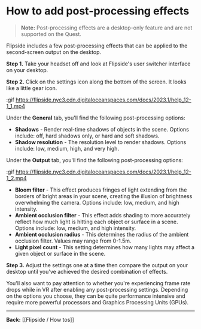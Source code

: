 # How to add post-processing effects

> **Note:** Post-processing effects are a desktop-only feature and are not supported on the Quest.

Flipside includes a few post-processing effects that can be applied to the second-screen output on the desktop.

**Step 1.** Take your headset off and look at Flipside's user switcher interface on your desktop.

**Step 2.** Click on the settings icon along the bottom of the screen. It looks like a little gear icon.

:gif https://flipside.nyc3.cdn.digitaloceanspaces.com/docs/2023.1/help_12-1_1.mp4

Under the **General** tab, you'll find the following post-processing options:

- **Shadows** - Render real-time shadows of objects in the scene. Options include: off, hard shadows only, or hard and soft shadows.
- **Shadow resolution** - The resolution level to render shadows. Options include: low, medium, high, and very high.

Under the **Output** tab, you'll find the following post-processing options:

:gif https://flipside.nyc3.cdn.digitaloceanspaces.com/docs/2023.1/help_12-1_2.mp4

- **Bloom filter** - This effect produces fringes of light extending from the borders of bright areas in your scene, creating the illusion of brightness overwhelming the camera. Options include: low, medium, and high intensity.
- **Ambient occlusion filter** - This effect adds shading to more accurately reflect how much light is hitting each object or surface in a scene. Options include: low, medium, and high intensity.
- **Ambient occlusion radius** - This determines the radius of the ambient occlusion filter. Values may range from 0-1.5m.
- **Light pixel count** - This setting determines how many lights may affect a given object or surface in the scene.

**Step 3.** Adjust the settings one at a time then compare the output on your desktop until you've achieved the desired combination of effects.

You'll also want to pay attention to whether you're experiencing frame rate drops while in VR after enabling any post-processing settings. Depending on the options you choose, they can be quite performance intensive and require more powerful processors and Graphics Processing Units (GPUs).

---

**Back:** [[Flipside / How tos]]
